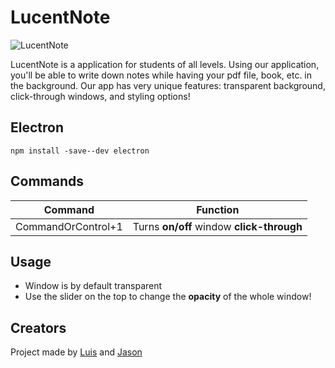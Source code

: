 # LucentNote

![LucentNote](https://user-images.githubusercontent.com/77930041/158029268-07e97e86-7f7a-48f2-a2a8-d2c27fea1d76.gif)

LucentNote is a application for students of all levels. Using our application, you'll be able to write down notes while having your pdf file, book, etc. in the background. Our app has very unique features: transparent background, click-through windows, and styling options!

## Electron
```
npm install -save--dev electron
```

## Commands
|Command|Function|
|-|:-:|
|CommandOrControl+1|Turns **on/off** window **click-through**|

## Usage

* Window is by default transparent
* Use the slider on the top to change the **opacity** of the whole window!

## Creators

Project made by [Luis](https://github.com/qyuo) and [Jason](https://github.com/jason-quack)
